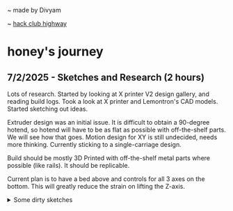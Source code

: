 ~ made by Divyam 

~ [hack club highway](highway.hackclub.com)
# honey's journey


## 7/2/2025 - Sketches and Research (2 hours)

Lots of research. Started by looking at X printer V2 design gallery, and reading build logs. Took a look at X printer and Lemontron's CAD models. Started sketching out ideas. 

Extruder design was an initial issue. It is difficult to obtain a 90-degree hotend, so hotend will have to be as flat as possible with off-the-shelf parts. We will see how that goes. Motion design for XY is still undecided, needs more thinking. Currently sticking to a single-carriage design.

Build should be mostly 3D Printed with off-the-shelf metal parts where possible (like rails). It should be replicable.

Current plan is to have a bed above and controls for all 3 axes on the bottom. This will greatly reduce the strain on lifting the Z-axis.
<details>
<summary>Some dirty sketches</summary>

  ![sketches](https://github.com/user-attachments/assets/f0d8a6d2-4d33-4707-bb0d-cfabd03c1b9d)

</details>

